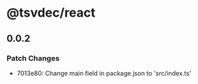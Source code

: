 # @tsvdec/react

## 0.0.2

### Patch Changes

- 7013e80: Change main field in package.json to 'src/index.ts'
